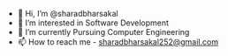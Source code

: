 - 👋 Hi, I’m @sharadbharsakal
- 👀 I’m interested in Software Development
- 🌱 I’m currently Pursuing Computer Engineering
- 📫 How to reach me - sharadbharsakal252@gmail.com

